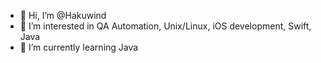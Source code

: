 - 👋 Hi, I’m @Hakuwind
- 👀 I’m interested in QA Automation, Unix/Linux, iOS development, Swift, Java
- 🌱 I’m currently learning Java

<!---
Hakuwind/Hakuwind is a ✨ special ✨ repository because its `README.md` (this file) appears on your GitHub profile.
You can click the Preview link to take a look at your changes.
--->
